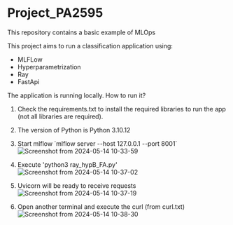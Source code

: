 # Project_PA2595
This repository contains a basic example of MLOps

This project aims to run a classification application using:
- MLFLow
- Hyperparametrization
- Ray
- FastApi

The application is running locally. How to run it?
1. Check the requirements.txt to install the required libraries to run the app (not all libraries are required).
2. The version of Python is Python 3.10.12
3. Start mlflow ´mlflow server --host 127.0.0.1 --port 8001´
   ![Screenshot from 2024-05-14 10-33-59](https://github.com/raul-parada/Project_PA2595/assets/8438920/5932e48a-e340-4a72-b44c-45423a2409bd)

4. Execute 'python3 ray_hypB_FA.py'
![Screenshot from 2024-05-14 10-37-02](https://github.com/raul-parada/Project_PA2595/assets/8438920/bdf5696b-18be-4c85-8cc7-3b962a99bcc0)

5. Uvicorn will be ready to receive requests
   ![Screenshot from 2024-05-14 10-37-19](https://github.com/raul-parada/Project_PA2595/assets/8438920/3476ad32-e302-49a3-a792-668d2c3b0c5e)

6. Open another terminal and execute the curl (from curl.txt)
   ![Screenshot from 2024-05-14 10-38-30](https://github.com/raul-parada/Project_PA2595/assets/8438920/8d45e0b0-af48-4b0f-a267-ad628e1bf361)

   
